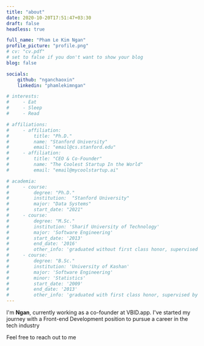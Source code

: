 ```yaml
---
title: "about"
date: 2020-10-20T17:51:47+03:30
draft: false
headless: true

full_name: "Pham Le Kim Ngan"
profile_picture: "profile.png"
# cv: "cv.pdf"
# set to false if you don't want to show your blog
blog: false

socials:
    github: "nganchaoxin"
    linkedin: "phamlekimngan"

# interests:
#     - Eat
#     - Sleep
#     - Read

# affiliations:
#     - affiliation:
#         title: "Ph.D."
#         name: "Stanford University"
#         email: "email@cs.stanford.edu"
#     - affiliation:
#         title: "CEO & Co-Founder"
#         name: "The Coolest Startup In the World"
#         email: "email@mycoolstartup.ai"

# academia:
#     - course:
#         degree: "Ph.D."
#         institution:  "Stanford University"
#         major: "Data Systems"
#         start_date: "2021"
#     - course:
#         degree: "M.Sc."
#         institution: 'Sharif University of Technology'
#         major: 'Software Engineering'
#         start_date: '2013'
#         end_date: '2016'
#         other_info: 'graduated without first class honor, supervised by Prof. Very Cool!'
#     - course:
#         degree: "B.Sc."
#         institution: 'University of Kashan'
#         major: 'Software Engineering'
#         minor: 'Statistics'
#         start_date: '2009'
#         end_date: '2013'
#         other_info: 'graduated with first class honor, supervised by Prof.  Cool!'
---
```


I'm **Ngan**, currently working as a co-founder at VBID.app. I've started my journey with a Front-end Development position to pursue a career in the tech industry 

Feel free to reach out to me


[1]: ahadsfsa.com